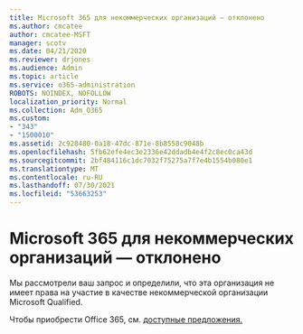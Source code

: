 ```yaml
---
title: Microsoft 365 для некоммерческих организаций — отклонено
ms.author: cmcatee
author: cmcatee-MSFT
manager: scotv
ms.date: 04/21/2020
ms.reviewer: drjones
ms.audience: Admin
ms.topic: article
ms.service: o365-administration
ROBOTS: NOINDEX, NOFOLLOW
localization_priority: Normal
ms.collection: Adm_O365
ms.custom:
- "343"
- "1500010"
ms.assetid: 2c928480-0a18-47dc-871e-8b8558c9048b
ms.openlocfilehash: 5fb62efe4ec3e2336e42ddadb4e4f2c8ec0ca43d
ms.sourcegitcommit: 2bf484116c1dc7032f75275a7f7e4b1554b080e1
ms.translationtype: MT
ms.contentlocale: ru-RU
ms.lasthandoff: 07/30/2021
ms.locfileid: "53663253"
---
```

# <a name="microsoft-365-for-nonprofits---declined"></a>Microsoft 365 для некоммерческих организаций — отклонено

Мы рассмотрели ваш запрос и определили, что эта организация не имеет права на участие в качестве некоммерческой организации Microsoft Qualified.
  
Чтобы приобрести Office 365, см. [доступные предложения.](https://portal.office.com/AdminPortal/Home)
